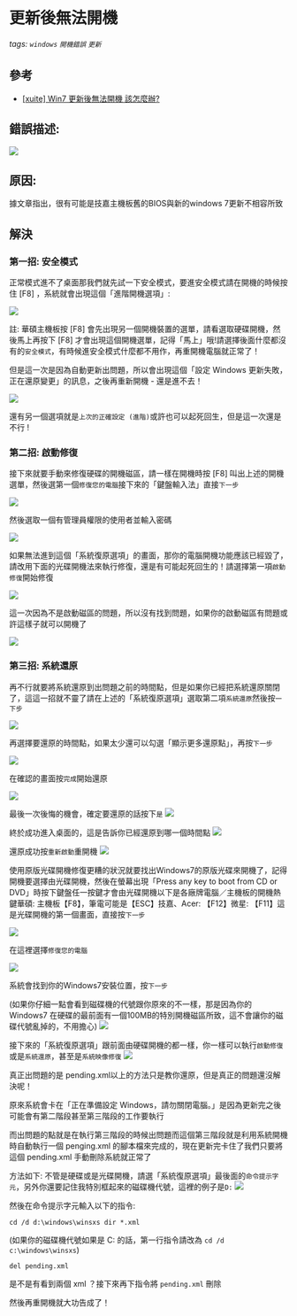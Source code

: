 # 更新後無法開機
###### tags: `windows` `開機錯誤` `更新`
## 參考
 - [[xuite] Win7 更新後無法開機 該怎麼辦?](https://blog.xuite.net/jin117/blog/57965607-Win7+更新後無法開機++該怎麼辦%3F)

## 錯誤描述:
![](https://raw.githubusercontent.com/neslxzhen/Note/master/img/更新後無法開機/1.jpg)

## 原因: 
據文章指出，很有可能是技嘉主機板舊的BIOS與新的windows 7更新不相容所致

## 解決
### 第一招: 安全模式

正常模式進不了桌面那我們就先試一下安全模式，要進安全模式請在開機的時候按住 [F8] ，系統就會出現這個「進階開機選項」: 

![](https://raw.githubusercontent.com/neslxzhen/Note/master/img/更新後無法開機/2.jpg)

註: 華碩主機板按 [F8] 會先出現另一個開機裝置的選單，請看選取硬碟開機，然後馬上再按下 [F8] 才會出現這個開機選單，記得「馬上」哦!請選擇後面什麼都沒有的`安全模式`，有時候進安全模式什麼都不用作，再重開機電腦就正常了！

但是這一次是因為自動更新出問題，所以會出現這個「設定 Windows 更新失敗，正在還原變更」的訊息，之後再重新開機 - 還是進不去！

![](https://raw.githubusercontent.com/neslxzhen/Note/master/img/更新後無法開機/3.jpg)

還有另一個選項就是`上次的正確設定 (進階)`或許也可以起死回生，但是這一次還是不行 !

### 第二招: 啟動修復

接下來就要手動來修復硬碟的開機磁區，請一樣在開機時按 [F8] 叫出上述的開機選單，然後選第一個`修復您的電腦`接下來的「鍵盤輸入法」直接`下一步`

![](https://raw.githubusercontent.com/neslxzhen/Note/master/img/更新後無法開機/4.jpg)

然後選取一個有管理員權限的使用者並輸入密碼

![](https://raw.githubusercontent.com/neslxzhen/Note/master/img/更新後無法開機/5.jpg)

如果無法進到這個「系統復原選項」的畫面，那你的電腦開機功能應該已經毀了，請改用下面的光碟開機法來執行修復，還是有可能起死回生的！請選擇第一項`啟動修復`開始修復

![](https://raw.githubusercontent.com/neslxzhen/Note/master/img/更新後無法開機/6.jpg)

這一次因為不是啟動磁區的問題，所以沒有找到問題，如果你的啟動磁區有問題或許這樣子就可以開機了

![](https://raw.githubusercontent.com/neslxzhen/Note/master/img/更新後無法開機/7.jpg)

### 第三招: 系統還原

再不行就要將系統還原到出問題之前的時間點，但是如果你已經把系統還原關閉了，這這一招就不靈了請在上述的「系統復原選項」選取第二項`系統還原`然後按`一下步`

![](https://raw.githubusercontent.com/neslxzhen/Note/master/img/更新後無法開機/8.jpg)

再選擇要還原的時間點，如果太少還可以勾選「顯示更多還原點」，再按`下一步`

![](https://raw.githubusercontent.com/neslxzhen/Note/master/img/更新後無法開機/9.jpg)

在確認的畫面按`完成`開始還原

![](https://raw.githubusercontent.com/neslxzhen/Note/master/img/更新後無法開機/10.jpg)

最後一次後悔的機會，確定要還原的話按下`是`
![](https://raw.githubusercontent.com/neslxzhen/Note/master/img/更新後無法開機/11.jpg)

終於成功進入桌面的，這是告訴你已經還原到哪一個時間點
![](https://raw.githubusercontent.com/neslxzhen/Note/master/img/更新後無法開機/12.jpg)

還原成功按`重新啟動`重開機
![](https://raw.githubusercontent.com/neslxzhen/Note/master/img/更新後無法開機/13.jpg)

使用原版光碟開機修復更糟的狀況就要找出Windows7的原版光碟來開機了，記得開機要選擇由光碟開機，然後在螢幕出現「Press any key to boot from CD or DVD」時按下鍵盤任一按鍵才會由光碟開機以下是各廠牌電腦／主機板的開機熱鍵華碩: 主機板【F8】，筆電可能是【ESC】技嘉、Acer: 【F12】微星: 【F11】這是光碟開機的第一個畫面，直接按`下一步`

![](https://raw.githubusercontent.com/neslxzhen/Note/master/img/更新後無法開機/14.jpg)

在這裡選擇`修復您的電腦`

![](https://raw.githubusercontent.com/neslxzhen/Note/master/img/更新後無法開機/15.jpg)

系統會找到你的Windows7安裝位置，按`下一步`

 (如果你仔細一點會看到磁碟機的代號跟你原來的不一樣，那是因為你的 Windows7 在硬碟的最前面有一個100MB的特別開機磁區所致，這不會讓你的磁碟代號亂掉的，不用擔心)
![](https://raw.githubusercontent.com/neslxzhen/Note/master/img/更新後無法開機/16.jpg)

接下來的「系統復原選項」跟前面由硬碟開機的都一樣，你一樣可以執行`啟動修復`或是`系統還原`，甚至是`系統映像修復`
![](https://raw.githubusercontent.com/neslxzhen/Note/master/img/更新後無法開機/17.jpg)

真正出問題的是 pending.xml以上的方法只是教你還原，但是真正的問題還沒解決呢！

原來系統會卡在「正在準備設定 Windows，請勿關閉電腦。」是因為更新完之後可能會有第二階段甚至第三階段的工作要執行

而出問題的點就是在執行第三階段的時候出問題而這個第三階段就是利用系統開機時自動執行一個 penging.xml 的腳本檔來完成的，現在更新完卡住了我們只要將這個 pending.xml 手動刪除系統就正常了

方法如下: 不管是硬碟或是光碟開機，請選「系統復原選項」最後面的`命令提示字元`，另外你還要記住我特別框起來的磁碟機代號，這裡的例子是`D:`
![](https://raw.githubusercontent.com/neslxzhen/Note/master/img/更新後無法開機/18.jpg)

然後在命令提示字元輸入以下的指令: 

`cd /d d:\windows\winsxs dir *.xml`

 (如果你的磁碟機代號如果是 C: 的話，第一行指令請改為 `cd /d c:\windows\winsxs`)

`del pending.xml`

是不是有看到兩個 xml ？接下來再下指令將 `pending.xml` 刪除

然後再重開機就大功告成了！